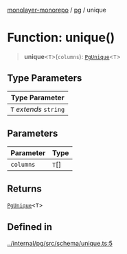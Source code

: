 [monolayer-monorepo](../../index.md) / [pg](../index.md) / unique

# Function: unique()

> **unique**\<`T`\>(`columns`): [`PgUnique`](../classes/PgUnique.md)\<`T`\>

## Type Parameters

| Type Parameter |
| ------ |
| `T` *extends* `string` |

## Parameters

| Parameter | Type |
| ------ | ------ |
| `columns` | `T`[] |

## Returns

[`PgUnique`](../classes/PgUnique.md)\<`T`\>

## Defined in

[../internal/pg/src/schema/unique.ts:5](https://github.com/dunkelbraun/monolayer/blob/6bdf3be3c6969418f99f4a76945aeb545cab66bd/internal/pg/src/schema/unique.ts#L5)
